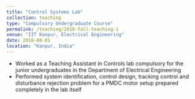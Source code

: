 ```yaml
---
title: "Control Systems Lab"
collection: teaching
type: "Compulsory Undergraduate Course"
permalink: /teaching/2018-fall-teaching-1
venue: "IIT Kanpur, Electrical Engineering"
date: 2018-08-01
location: "Kanpur, India"
---
```


* Worked as a Teaching Assistant in Controls lab  compulsory for the junior undergraduates in the Department of Electrical Engineering
* Performed system identification, control design, tracking control and disturbance rejection problem for a PMDC motor setup prepared completely in the lab itself
